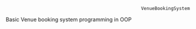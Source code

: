                                                       VenueBookingSystem
 Basic Venue booking system programming in OOP
